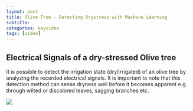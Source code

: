 ```yaml
---
layout: post
title: Olive Tree - Detecting Drystress with Machine Learning
subtitle: 
categories: keyvideo
tags: [video]
---
```


## Electrical Signals of a dry-stressed Olive tree 
It is possible to detect the irrigation state (dry/irrigated) of an olive tree by analyzing the recorded electrical signals. It is important to note that this detection method can sense dryness well before it becomes apparent e.g. through wilted or discolored leaves, sagging branches etc.

![](//www.youtube.com/watch?v=dyzDln_mJnY)


